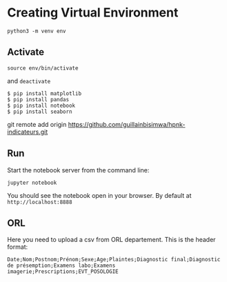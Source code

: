 # Creating Virtual Environment

`python3 -m venv env`

## Activate

 `source env/bin/activate`

 and `deactivate`

```
$ pip install matplotlib
$ pip install pandas
$ pip install notebook
$ pip install seaborn
```
git remote add origin <https://github.com/guillainbisimwa/hpnk-indicateurs.git>

## Run
Start the notebook server from the command line:

`jupyter notebook`

You should see the notebook open in your browser. By default at `http://localhost:8888`

## ORL
Here you need to upload a csv from ORL departement.
This is the header format: 

```Date;Nom;Postnom;Prénom;Sexe;Age;Plaintes;Diagnostic final;Diagnostic de présemption;Examens labo;Examens imagerie;Prescriptions;EVT_POSOLOGIE```
